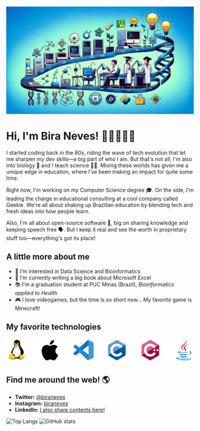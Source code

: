 ![Banner](pictures/github-banner.webp)

# Hi, I'm Bira Neves! 🖖🏻👨🏻‍💻

I started coding back in the 80s, riding the wave of tech evolution that let me sharpen my dev skills—a big part of who I am. But that's not all; I'm also into biology 🧬 and I teach science 👨‍🔬. Mixing these worlds has given me a unique edge in education, where I've been making an impact for quite some time.

Right now, I'm working on my Computer Science degree 🎓. On the side, I'm leading the charge in educational consulting at a cool company called Geekie. We're all about shaking up Brazilian education by blending tech and fresh ideas into how people learn.

Also, I'm all about open-source software 💾, big on sharing knowledge and keeping speech free 🗣️. But I keep it real and see the worth in proprietary stuff too—everything's got its place!

## A little more about me

- 👀 I’m interested in Data Science and Bioinformatics
- 🌱 I’m currently writing a big book about Microsoft Excel
- 📚 I'm a graduation student at PUC Minas (Brazil), *Bioinformatics applied to Health*
- 🎮 I love videogames, but the time is so short now... My favorite game is Minecraft!

## My favorite technologies

![Favorite Technologies](pictures/tecnologias-v3.png)

## Find me around the web! 🌎

- **Twitter:** [@biraneves](https://twitter.com/biraneves)
- **Instagram:** [biraneves](https://instagram.com/biraneves)
- **LinkedIn:** [I also share contents here!](https://www.linkedin.com/in/ubirajara-neves/)


![Top Langs](https://github-readme-stats.vercel.app/api/top-langs/?username=biraneves&theme=vue)
![GitHub stats](https://github-readme-stats.vercel.app/api?username=biraneves&show_icons=true&theme=vue)

